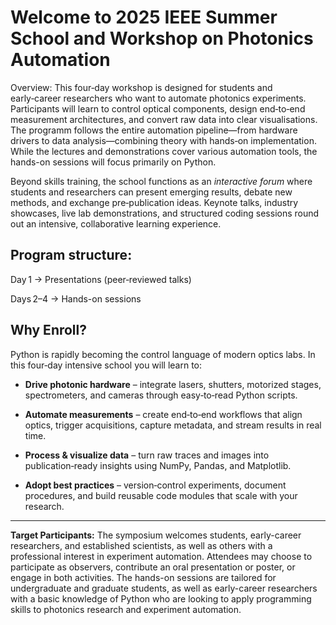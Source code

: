 # Welcome to 2025 IEEE Summer School and Workshop on Photonics Automation  

Overview: This four‑day workshop is designed for students and early‑career researchers who want to automate photonics experiments. Participants will learn to control optical components, design end‑to‑end measurement architectures, and convert raw data into clear visualisations. The programm follows the entire automation pipeline—from hardware drivers to data analysis—combining theory with hands‑on implementation. While the lectures and demonstrations cover various automation tools, the hands-on sessions will focus primarily on Python.

Beyond skills training, the school functions as an *interactive forum* where students and researchers can present emerging results, debate new methods, and exchange pre‑publication ideas. Keynote talks, industry showcases, live lab demonstrations, and structured coding sessions round out an intensive, collaborative learning experience.

## Program structure:

Day 1 → Presentations (peer‑reviewed talks)

Days 2–4 → Hands-on sessions

## Why Enroll?
Python is rapidly becoming the control language of modern optics labs. In this four‑day intensive school you will learn to:

- **Drive photonic hardware** – integrate lasers, shutters, motorized stages, spectrometers, and cameras through easy‑to‑read Python scripts.

- **Automate measurements** – create end‑to‑end workflows that align optics, trigger acquisitions, capture metadata, and stream results in real time.

- **Process & visualize data** – turn raw traces and images into publication‑ready insights using NumPy, Pandas, and Matplotlib.

- **Adopt best practices** – version‑control experiments, document procedures, and build reusable code modules that scale with your research.   

---

**Target Participants:** The symposium welcomes students, early-career researchers, and established scientists, as well as others with a professional interest in experiment automation. Attendees may choose to participate as observers, contribute an oral presentation or poster, or engage in both activities. The hands-on sessions are tailored for undergraduate and graduate students, as well as early-career researchers with a basic knowledge of Python who are looking to apply programming skills to photonics research and experiment automation.